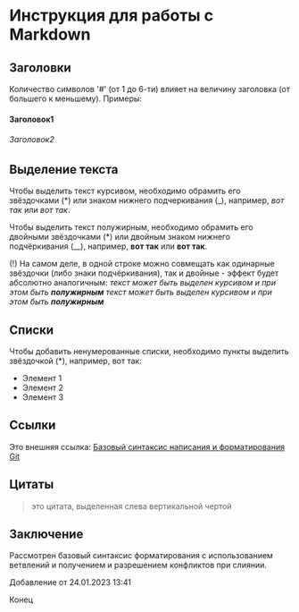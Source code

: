 # Инструкция для работы с Markdown

## Заголовки

Количество символов '#' (от 1 до 6-ти) влияет на величину заголовка (от большего к меньшему). Примеры:
#### Заголовок1
###### Заголовок2

## Выделение текста

Чтобы выделить текст курсивом, необходимо обрамить его звёздочками (*) или знаком нижнего подчеркивания (_), например,
*вот так* или _вот так_.

Чтобы выделить текст полужирным, необходимо обрамить его двойными звёздочками (*) или двойным знаком нижнего подчёркивания (__), например, 
**вот так** или __вот так__.

(!) На самом деле, в одной строке можно совмещать как одинарные звёздочки (либо знаки подчёркивания), так и двойные - эффект будет абсолютно аналогичным:
*текст может быть выделен курсивом и при этом быть **полужирным***
_текст может быть выделен курсивом и при этом быть __полужирным___

## Списки

Чтобы добавить ненумерованные списки, необходимо пункты выделить звёздочкой (*), например, вот так:
* Элемент 1
* Элемент 2
* Элемент 3


## Ссылки

Это внешняя ссылка:
[Базовый синтаксис написания и форматирования Git](https://docs.github.com/en/get-started/writing-on-github/getting-started-with-writing-and-formatting-on-github/basic-writing-and-formatting-syntax)

## Цитаты

>это цитата, выделенная слева вертикальной чертой

## Заключение

Рассмотрен базовый синтаксис форматирования с использованием ветвлений и получением и разрешением конфликтов при слиянии.

Добавление от 24.01.2023 13:41

Конец

